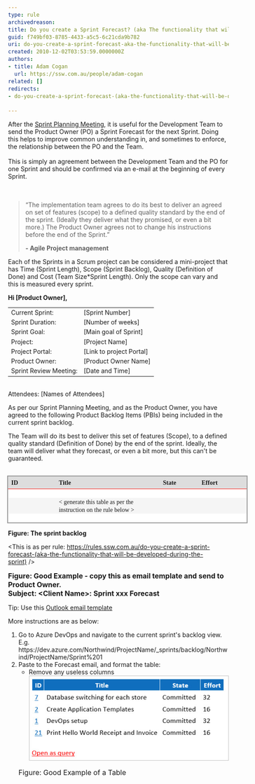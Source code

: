 ```yaml
---
type: rule
archivedreason: 
title: Do you create a Sprint Forecast? (aka The functionality that will be developed during the Sprint)
guid: f749bf03-8785-4433-a5c5-6c21cda9b782
uri: do-you-create-a-sprint-forecast-aka-the-functionality-that-will-be-developed-during-the-sprint
created: 2010-12-02T03:53:59.0000000Z
authors:
- title: Adam Cogan
  url: https://ssw.com.au/people/adam-cogan
related: []
redirects:
- do-you-create-a-sprint-forecast-(aka-the-functionality-that-will-be-developed-during-the-sprint)

---
```



<div>​After the <a href="/Pages/SprintPlanningMeeting.aspx">Sprint Planning </a><a href="/Pages/SprintPlanningMeeting.aspx">Meeting</a>, it is useful for the Development Team to send the Product Owner (PO) a Sprint Forecast for the next Sprint. Doing this helps to improve common understanding in, and sometimes to enforce, the relationship between the PO and the Team.​<br><br></div><div>This is simply an agreement between the Development Team and the PO for one Sprint and should be confirmed via an e-mail at the beginning of every Sprint.<br></div>
<br><excerpt class='endintro'></excerpt><br>
<blockquote><p class="ssw15-rteElement-Reference">“The implementation team agrees to do its best to deliver an agreed on set of features (scope) to a defined quality standard by the end of the sprint. (Ideally they deliver what they promised, or even a bit more.) The Product Owner agrees not to change his instructions before the end of the Sprint.”</p><p>
      <b>- Agile Project management</b><br></p></blockquote><p>Each of the Sprints in a Scrum project can be considered a mini-project that has Time (Sprint Length), Scope (Sprint Backlog), Quality (Definition of Done) and Cost (Team Size*Sprint Length). Only the scope can vary and this is measured every sprint.<br></p><div class="ms-rteCustom-GreyBox"><p> 
      <strong>Hi [Product Owner], </strong></p><table><tbody><tr><td>Current Sprint:</td><td>[Sprint Number]</td></tr><tr><td>Sprint Duration:</td><td>[Number of weeks]</td></tr><tr><td>Sprint Goal:</td><td>[Main goal of Sprint]</td></tr><tr><td>Project:</td><td>[Project Name]</td></tr><tr><td>Project Portal:</td><td>[Link to project Portal]</td></tr><tr><td>Product Owner:</td><td>[Product Owner Name]</td></tr><tr><td>​Sprint Review Meeting:</td><td>[Date and Time]</td></tr></tbody></table><p>
      <br>Attendees: [Names of Attendees]</p><p>As per our Sprint Planning Meeting, and as the Product Owner, you have agreed to the following Product Backlog Items (PBIs) being included in the current sprint backlog.<br></p><p class="MsoNormal">The Team will do its best to deliver this set of features (Scope), to a defined quality standard (Definition of Done) by the end of the sprint. Ideally, the team will deliver what they forecast, or even a bit more, but this can't be guaranteed. 
      <br> 
      <br></p><table width="549" border="0" cellspacing="0" cellpadding="0" style="margin:auto auto auto -1.5pt;width:411.85pt;border-collapse:collapse;"><tbody><tr style="height:21.05pt;"><td width="105" style="border-color:#999999 #f0f0f0 #fd1912 #999999;padding:0cm 5.4pt;width:78.75pt;height:21.05pt;border-top-width:1.5pt;border-bottom-width:1pt;border-left-width:1.5pt;border-top-style:solid;border-bottom-style:solid;border-left-style:solid;background-color:#dddddd;"><p style="margin:0cm 0cm 0pt;"> 
                  <strong> 
                     <font face="Calibri">ID</font></strong></p></td><td width="246" style="border-color:#999999 #f0f0f0 #fd1912;padding:0cm 5.4pt;width:184.25pt;height:21.05pt;border-top-width:1.5pt;border-bottom-width:1pt;border-top-style:solid;border-bottom-style:solid;background-color:#dddddd;"><p style="margin:0cm 0cm 0pt;"> 
                  <strong> 
                     <font face="Calibri">Title</font></strong></p></td><td width="95" colspan="2" style="border-color:#999999 #f0f0f0 #fd1912;padding:0cm 5.4pt;width:70.9pt;height:21.05pt;border-top-width:1.5pt;border-bottom-width:1pt;border-top-style:solid;border-bottom-style:solid;background-color:#dddddd;"><p style="margin:0cm 0cm 0pt;">
                  <font face="Calibri"><b>State</b></font></p></td><td width="104" style="border-color:#999999 #999999 #fd1912 #f0f0f0;padding:0cm 5.4pt;width:77.95pt;height:21.05pt;border-top-width:1.5pt;border-right-width:1.5pt;border-bottom-width:1pt;border-top-style:solid;border-right-style:solid;border-bottom-style:solid;background-color:#dddddd;"><p style="margin:0cm 0cm 0pt;"> 
                  <strong> 
                     <font face="Calibri">Effort</font></strong></p></td></tr><tr style="height:15pt;"><td width="105" valign="top" style="border-color:#f0f0f0 #f0f0f0 #f0f0f0 #999999;padding:0cm 5.4pt;width:78.75pt;height:15pt;border-left-width:1.5pt;border-left-style:solid;background-color:white;"><p style="margin:0cm 0cm 0pt;"> 
                  <font face="Calibri"> </font></p></td><td width="260" valign="top" colspan="2" style="border-color:#f0f0f0;padding:0cm 5.4pt;width:195.25pt;height:15pt;background-color:white;"><p style="margin:0cm 0cm 0pt;"> 
                  <font face="Calibri"> </font></p></td><td width="80" valign="top" style="border-color:#f0f0f0;padding:0cm 5.4pt;width:59.9pt;height:15pt;background-color:white;"><p style="margin:0cm 0cm 0pt;"> 
                  <font face="Calibri"> </font></p></td><td width="104" valign="bottom" style="border-color:#f0f0f0 #999999 #f0f0f0 #f0f0f0;padding:0cm 5.4pt;width:77.95pt;height:15pt;border-right-width:1.5pt;border-right-style:solid;background-color:white;"><p style="margin:0cm 0cm 0pt;"> 
                  <font face="Calibri"> </font></p></td></tr><tr style="height:15pt;"><td width="105" valign="top" style="border-color:#f0f0f0 #f0f0f0 #f0f0f0 #999999;padding:0cm 5.4pt;width:78.75pt;height:15pt;border-left-width:1.5pt;border-left-style:solid;background-color:#f5f5f5;"><p style="margin:0cm 0cm 0pt;"> 
                  <font face="Calibri"> </font></p></td><td width="260" valign="top" colspan="2" style="border-color:#f0f0f0;padding:0cm 5.4pt;width:195.25pt;height:15pt;background-color:#f5f5f5;"><p style="margin:0cm 0cm 0pt;"> 
                  <font face="Calibri">&lt; generate this table as per the instruction on the rule below &gt;</font></p></td><td width="80" valign="top" style="border-color:#f0f0f0;padding:0cm 5.4pt;width:59.9pt;height:15pt;background-color:#f5f5f5;"><p style="margin:0cm 0cm 0pt;"> 
                  <font face="Calibri"> </font></p></td><td width="104" valign="bottom" style="border-color:#f0f0f0 #999999 #f0f0f0 #f0f0f0;padding:0cm 5.4pt;width:77.95pt;height:15pt;border-right-width:1.5pt;border-right-style:solid;background-color:#f5f5f5;"><p style="margin:0cm 0cm 0pt;"> 
                  <font face="Calibri"> </font></p></td></tr><tr style="height:15pt;"><td width="105" valign="top" style="border-color:#f0f0f0 #f0f0f0 #999999 #999999;padding:0cm 5.4pt;width:78.75pt;height:15pt;border-bottom-width:1.5pt;border-left-width:1.5pt;border-bottom-style:solid;border-left-style:solid;background-color:white;"><p style="margin:0cm 0cm 0pt;"> 
                  <font face="Calibri"> </font></p></td><td width="260" valign="top" colspan="2" style="border-color:#f0f0f0 #f0f0f0 #999999;padding:0cm 5.4pt;width:195.25pt;height:15pt;border-bottom-width:1.5pt;border-bottom-style:solid;background-color:white;"><p style="margin:0cm 0cm 0pt;"> 
                  <font face="Calibri"> </font></p></td><td width="80" valign="top" style="border-color:#f0f0f0 #f0f0f0 #999999;padding:0cm 5.4pt;width:59.9pt;height:15pt;border-bottom-width:1.5pt;border-bottom-style:solid;background-color:white;"><p style="margin:0cm 0cm 0pt;"> 
                  <font face="Calibri"> </font></p></td><td width="104" valign="bottom" style="border-color:#f0f0f0 #999999 #999999 #f0f0f0;padding:0cm 5.4pt;width:77.95pt;height:15pt;border-right-width:1.5pt;border-bottom-width:1.5pt;border-right-style:solid;border-bottom-style:solid;background-color:white;"><p style="margin:0cm 0cm 0pt;"> </p></td></tr></tbody></table><p> 
      <strong> Figure: The sprint backlog</strong></p><p>&lt;This is as per rule: 
      <a href=/do-you-create-a-sprint-forecast-aka-the-functionality-that-will-be-developed-during-the-sprint>https://rules.ssw.com.au/do-you-create-a-sprint-forecast-(aka-the-functionality-that-will-be-developed-during-the-sprint)</a> /&gt;</p></div>
<font class="ms-rteCustom-FigureGood" size="+0"> 
   <strong>Figure: Good Example - copy this as email template and send to Product Owner. <br></strong><strong>Subject: &lt;Client Name&gt;: Sprint xxx Forecast</strong></font> 
<p>Tip: Use this 
   <a title="Email Template" class="OutlookDraft" href="/Documents/SprintContract.oft" shape="rect">Outlook email template</a></p><p>More instructions are as below:<br></p><ol><li>Go to Azure DevOps and navig​ate to the current sprint's backlog view. E.g. https://dev.azure.com/Northwind/ProjectName/_sprints/backlog/Northwind/ProjectName/Sprint%201<br></li><li>Paste to the Forecast email, and format the table:
      <ul><li>Remove any useless columns<img class="ms-rteCustom-ImageArea" alt="Good Example of a Table" src="Sprint forecast example table.jpg" style="width:715px;" /></li></ul><p> 
         <font class="ms-rteCustom-FigureGood" size="+0">Figure: Good Example of a Table<br></font></p></li></ol>


